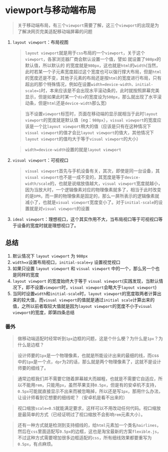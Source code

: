 # viewport与移动端布局

> 关于移动端布局，有三个`viewport`需要了解，这三个`viewport`的出现是为了解决网页完美适配移动端屏幕的问题

1. `layout viewport`：布局视图
   > `layout viewport`就是用于`css`布局的一个`viewport`，关于这个`viewport`，各家浏览器厂商会默认设置一个值，譬如 就设置了`980px`的默认值，所以默认的  的宽度就是`980px`，这也就是`html`的`width`(当然，此时若某一个子元素宽度超过这个宽度也可以强行撑大布局，但是`html`的宽度还是不变，其他子元素的布局还是按`html`的宽度进行布局，只有超出的那个特殊情况，例如在设置`width=device-width，initial-scale=1`时，本来应该是不会出现水平滚动条的，此时就按照屏幕完美显示，但是如果此时某一个`div`的宽度设为`500px`，那么就出现了水平滚动条，但是`html`还是`device-width`那么宽)

   > 当不设置`viewport`标签时，页面在移动端的显示就相当于此时`layout viewport`的宽度就是默认值（eg：`980px`），`visual viewport`的宽度应该是一个比`layout viewport`稍大的值（应该是只有在这种情况下`visual viewport`的值才会比`layout viewport`的值大，其他情况下`layout viewport`的值均大于等于`visual viewport`的大小）

   > `width=device-width`设置的就是`layout viewport`

2. `visual viewport`：可视视口

    > `visual viewport`首先与手机设备有关，其次，即使是同一台设备，其`visual viewport`也不是一成不变的，其宽度是等于`device-width/scale`的，也就是说缩放值越大，`visual viewport`宽度就越小，因为当放大时，一个逻辑像素对应的物理像素就多了，相当于此时改变的是`DPR`，而一屏的物理像素是固定的，那么一屏所表示的逻辑像素就减小了，也就是`visual viewport`宽度变小了。对于`initial-scale`的设置就是对`visual viewport`的设置

3. `ideal viewport`：理想视口，这个其实作用不大，当布局视口等于可视视口等于设备的宽度时就是理想视口了。





## 总结

1. 默认情况下 `layout viewport` 为 `980px`
2. `width=x`设置布局视口，`initial-scale=y` 设置视觉视口
3. 如果只设置 `layout viewport` 和 `visual viewport` 中的一个，那么另一个也是同样的宽度
4. `layout viewport` 的宽度始终大于等于 `visual viewport`(实践发现，当默认情况下，即不设置`viewport`时，`visual viewport`会略大于`layout viewport`)
5. 当同时设置`width`和`initial-scale`时，`layout viewport`的宽度取两者计算出来的较大值，而`visual viewport`的值就是通过`initial scale`计算出来的值，之所以前者取较大值就是因为`layout viewport`的宽度不小于`visual viewport`的宽度，即第四条总结


### 番外

> 做移动端适配时经常听到`1px`边框的问题，这是个什么梗？为什么是`1px`？为什么是边框？

> 设计师要的`1px`是一个物理像素，也就是所能设计出来的最细的线，而css中的`1px`是一个点，`dpr`为2的话，那么就是两个物理像素了，这就不是设计师要的细线了。

> 通常边框我们并不需要它随着屏幕越大而越粗，也就是不需要它自适应，所以不能用`rem`，只能用`px`，虽然苹果支持`0.5px`，但是有的安卓机不支持，`0.5px`可能就直接显示不出来而被忽略掉，所以还是写`1px`，那用什么办法，让设计师看到它想要的细线呢？（安卓机是看不出来的）

> 视口缩放`scale=0.5`就能满足要求，这样可以不用改动任何代码。视口缩放是最简单的方式（已经证明过了视口缩放不会影响`rem`元素大小）。

> 还有一种方式就是检测到支持细线的，给`html`元素加一个类名`hairlines`，然后在`css`里面适配写`0.5px`的边框，这也是淘宝最新的方案`flexible.js`，不过这种方式需要增加很多边框适配的`css`，所有细线效果都要重写为`0.5px`，有点麻烦。